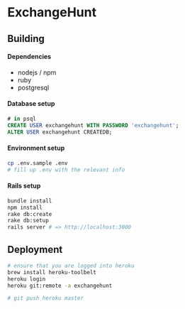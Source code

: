 # ExchangeHunt 

## Building

#### Dependencies

- nodejs / npm
- ruby
- postgresql

#### Database setup

```sql
# in psql
CREATE USER exchangehunt WITH PASSWORD 'exchangehunt'; 
ALTER USER exchangehunt CREATEDB;
```

#### Environment setup

```sh
cp .env.sample .env
# fill up .env with the relevant info
```

#### Rails setup 

```sh
bundle install
npm install
rake db:create
rake db:setup
rails server # => http://localhost:3000
```

## Deployment

```sh
# ensure that you are logged into heroku 
brew install heroku-toolbelt
heroku login
heroku git:remote -a exchangehunt

# git push heroku master
```

